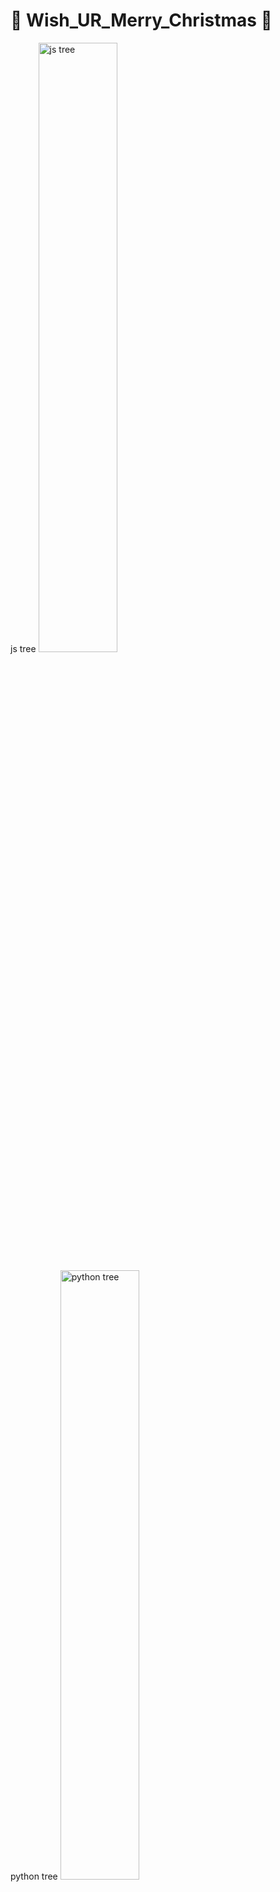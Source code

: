 # &#127876;	Wish_UR_Merry_Christmas &#127876;	
js tree
<img src="https://user-images.githubusercontent.com/53554014/102217622-31af2f80-3f20-11eb-8699-0f12129c9a21.gif" width=50% alt="js tree"></img>

python tree
<img src="https://user-images.githubusercontent.com/53554014/102217317-c1a0a980-3f1f-11eb-934a-6a5e98f4db40.png" height=50% alt="python tree"></img>

### requirement
* python - colorama https://pypi.org/project/colorama/

